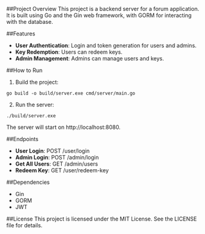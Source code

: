 ##Project Overview
This project is a backend server for a forum application. It is built using Go and the Gin web framework, with GORM for interacting with the database.

##Features
- **User Authentication**: Login and token generation for users and admins.
- **Key Redemption**: Users can redeem keys.
- **Admin Management**: Admins can manage users and keys.

##How to Run
1. Build the project:
```
go build -o build/server.exe cmd/server/main.go
```
2. Run the server:
```
./build/server.exe
```
The server will start on http://localhost:8080.

##Endpoints
- **User Login**: POST /user/login
- **Admin Login**: POST /admin/login
- **Get All Users**: GET /admin/users
- **Redeem Key**: GET /user/redeem-key

##Dependencies
- Gin
- GORM
- JWT

##License
This project is licensed under the MIT License. See the LICENSE file for details.